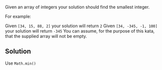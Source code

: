 Given an array of integers your solution should find the smallest integer.

For example:

Given `[34, 15, 88, 2]` your solution will return `2`
Given `[34, -345, -1, 100]` your solution will return `-345`
You can assume, for the purpose of this kata, that the supplied array will not be empty.

## Solution
Use `Math.min()`